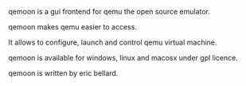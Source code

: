 qemoon is a gui frontend for qemu the open source emulator.

qemoon makes qemu easier to access.

It allows to configure, launch and control qemu virtual machine.

qemoon is available for windows, linux and macosx under gpl licence.

qemoon is written by eric bellard.

